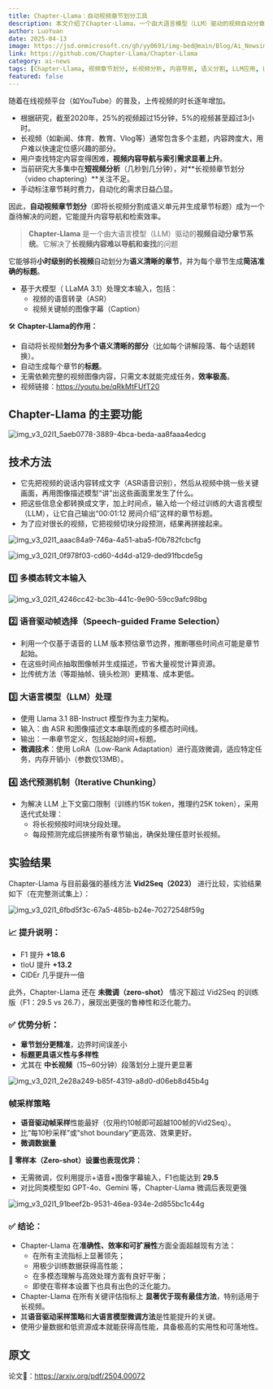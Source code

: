 ```yaml
---
title: Chapter-Llama：自动视频章节划分工具
description: 本文介绍了Chapter-Llama，一个由大语言模型（LLM）驱动的视频自动分章节系统，能够将小时级别的长视频自动划分为语义清晰的章节，并为每个章节生成简洁准确的标题，从而解决当前长视频内容查找困难的问题。
author: LuoYuan
date: 2025-04-13
image: https://jsd.onmicrosoft.cn/gh/yy0691/img-bed@main/Blog/Ai_Newsimg_v3_02l1_5aeb0778-3889-4bca-beda-aa8faaa4edcg.jpg
link: https://github.com/Chapter-Llama/Chapter-Llama
category: ai-news
tags: [Chapter-Llama, 视频章节划分, 长视频分析, 内容导航, 语义分割, LLM应用, LLaMA 3.1, 多模态处理, 语音识别, 图像字幕, 自动章节生成]
featured: false
---
```

随着在线视频平台（如YouTube）的普及，上传视频的时长逐年增加。

- 根据研究，截至2020年，25%的视频超过15分钟，5%的视频甚至超过3小时。
- 长视频（如新闻、体育、教育、Vlog等）通常包含多个主题，内容跨度大，用户难以快速定位感兴趣的部分。
- 用户查找特定内容变得困难，**视频内容导航与索引需求显著上升**。
- 当前研究大多集中在**短视频分析**（几秒到几分钟），对**长视频章节划分（video chaptering）**关注不足。
- 手动标注章节耗时费力，自动化的需求日益凸显。

因此，**自动视频章节划分**（即将长视频分割成语义单元并生成章节标题）成为一个亟待解决的问题，它能提升内容导航和检索效率。

> **Chapter-Llama** 是一个由大语言模型（LLM）驱动的**视频自动分章节系统**。它解决了**长视频内容难以导航和查找**的问题

它能够将**小时级别的长视频**自动划分为**语义清晰的章节**，并为每个章节生成**简洁准确的标题**。

- 基于大模型（ LLaMA 3.1）处理文本输入，包括：
  - 视频的语音转录（ASR）
  - 视频关键帧的图像字幕（Caption）

🛠️ **Chapter-Llama的作用：**

- 自动将长视频**划分为多个语义清晰的部分**（比如每个讲解段落、每个话题转换）。
- 自动生成每个章节的**标题**。
- 无需依赖完整的视频图像内容，只需文本就能完成任务，**效率极高**。
- 视频链接：https://youtu.be/qRkMtFUfT20



## **Chapter-Llama 的主要功能**

![img_v3_02l1_5aeb0778-3889-4bca-beda-aa8faaa4edcg](https://jsd.onmicrosoft.cn/gh/yy0691/img-bed@main/Blog/Ai_Newsimg_v3_02l1_5aeb0778-3889-4bca-beda-aa8faaa4edcg.jpg)



## **技术方法**

- 它先把视频的说话内容转成文字（ASR语音识别），然后从视频中挑一些关键画面，再用图像描述模型“讲”出这些画面里发生了什么。
- 把这些信息全都转换成文字，加上时间点，输入给一个经过训练的大语言模型（LLM），让它自己输出“00:01:12 房间介绍”这样的章节标题。
- 为了应对很长的视频，它把视频切块分段预测，结果再拼接起来。

![img_v3_02l1_aaac84a9-746a-4a51-aba5-f0b782fcbcfg](https://jsd.onmicrosoft.cn/gh/yy0691/img-bed@main/Blog/Ai_Newsimg_v3_02l1_aaac84a9-746a-4a51-aba5-f0b782fcbcfg.jpg)

![img_v3_02l1_0f978f03-cd60-4d4d-a129-ded91fbcde5g](https://jsd.onmicrosoft.cn/gh/yy0691/img-bed@main/Blog/Ai_Newsimg_v3_02l1_0f978f03-cd60-4d4d-a129-ded91fbcde5g.jpg)



### **1️⃣ 多模态转文本输入**

![img_v3_02l1_4246cc42-bc3b-441c-9e90-59cc9afc98bg](https://jsd.onmicrosoft.cn/gh/yy0691/img-bed@main/Blog/Ai_Newsimg_v3_02l1_4246cc42-bc3b-441c-9e90-59cc9afc98bg.jpg)

### **2️⃣ 语音驱动帧选择（Speech-guided Frame Selection）**

- 利用一个仅基于语音的 LLM 版本预估章节边界，推断哪些时间点可能是章节起始。
- 在这些时间点抽取图像帧并生成描述，节省大量视觉计算资源。
- 比传统方法（等距抽帧、镜头检测）更精准、成本更低。

### **3️⃣ 大语言模型（LLM）处理**

- 使用 Llama 3.1 8B-Instruct 模型作为主力架构。
- 输入：由 ASR 和图像描述文本串联而成的多模态时间线。
- 输出：一串章节定义，包括起始时间+标题。
- **微调技术**：使用 LoRA（Low-Rank Adaptation）进行高效微调，适应特定任务，内存开销小（参数仅13MB）。

### **4️⃣ 迭代预测机制（Iterative Chunking）**

- 为解决 LLM 上下文窗口限制（训练约15K token，推理约25K token），采用迭代式处理：
  - 将长视频按时间块分段处理。
  - 每段预测完成后拼接所有章节输出，确保处理任意时长视频。



## **实验结果**

Chapter-Llama 与目前最强的基线方法 **Vid2Seq（2023）** 进行比较，实验结果如下（在完整测试集上）：

![img_v3_02l1_6fbd5f3c-67a5-485b-b24e-70272548f59g](https://jsd.onmicrosoft.cn/gh/yy0691/img-bed@main/Blog/Ai_Newsimg_v3_02l1_6fbd5f3c-67a5-485b-b24e-70272548f59g.jpg)



### 📈 **提升说明**：

- F1 提升 **+18.6**
- tIoU 提升 **+13.2**
- CIDEr 几乎提升一倍

此外，Chapter-Llama 还在 **未微调（zero-shot）** 情况下超过 Vid2Seq 的训练版（F1：29.5 vs 26.7），展现出更强的鲁棒性和泛化能力。

### **✅ 优势分析：**

- **章节划分更精准**，边界时间误差小
- **标题更具语义性与多样性**
- 尤其在 **中长视频**（15~60分钟）段落划分上提升更显著

![img_v3_02l1_2e28a249-b85f-4319-a8d0-d06eb8d45b4g](https://jsd.onmicrosoft.cn/gh/yy0691/img-bed@main/Blog/Ai_Newsimg_v3_02l1_2e28a249-b85f-4319-a8d0-d06eb8d45b4g.jpg)



### **帧采样策略**

- **语音驱动帧采样**性能最好（仅用约10帧即可超越100帧的Vid2Seq）。
- 比“每10秒采样”或“shot boundary”更高效、效果更好。
- **微调数据量**

**🚀 零样本（Zero-shot）设置也表现优异：**

- 无需微调，仅利用提示+语音+图像字幕输入，F1也能达到 **29.5**
- 对比同类模型如 GPT-4o、Gemini 等，Chapter-Llama 微调后表现更强



![img_v3_02l1_91beef2b-9531-46ea-934e-2d855bc1c44g](https://jsd.onmicrosoft.cn/gh/yy0691/img-bed@main/Blog/Ai_Newsimg_v3_02l1_91beef2b-9531-46ea-934e-2d855bc1c44g.jpg)

### **✅ 结论：**

- Chapter-Llama 在**准确性、效率和可扩展性**方面全面超越现有方法：
  - 在所有主流指标上显著领先；
  - 用极少训练数据获得高性能；
  - 在多模态理解与高效处理方面有良好平衡；
  - 即使在零样本设置下也具有出色的泛化能力。
- Chapter-Llama 在所有关键评估指标上 **显著优于现有最佳方法**，特别适用于长视频。
- 其**语音驱动采样策略**和**大语言模型微调方法**是性能提升的关键。
- 使用少量数据和低资源成本就能获得高性能，具备极高的实用性和可落地性。



## 原文

论文🔗：https://arxiv.org/pdf/2504.00072